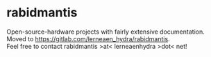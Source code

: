 # rabidmantis
Open-source-hardware projects with fairly extensive documentation.  
Moved to https://gitlab.com/lerneaen_hydra/rabidmantis.  
Feel free to contact rabidmantis >at< lerneaenhydra >dot< net!
 
